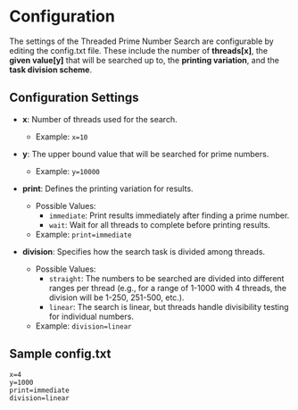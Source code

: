 # Configuration
The settings of the Threaded Prime Number Search are configurable by editing the config.txt file. These include the number of **threads[x]**, the **given value[y]** that will be searched up to, the **printing variation**, and the **task division scheme**.

## Configuration Settings

- **x**: Number of threads used for the search.
  - Example: `x=10`

- **y**: The upper bound value that will be searched for prime numbers.
  - Example: `y=10000`

- **print**: Defines the printing variation for results.
  - Possible Values:
    - `immediate`: Print results immediately after finding a prime number.
    - `wait`: Wait for all threads to complete before printing results.
  - Example: `print=immediate`

- **division**: Specifies how the search task is divided among threads.
  - Possible Values:
    - `straight`: The numbers to be searched are divided into different ranges per thread (e.g., for a range of 1-1000 with 4 threads, the division will be 1-250, 251-500, etc.).
    - `linear`: The search is linear, but threads handle divisibility testing for individual numbers.
  - Example: `division=linear`

## Sample config.txt
```
x=4
y=1000
print=immediate
division=linear
```
